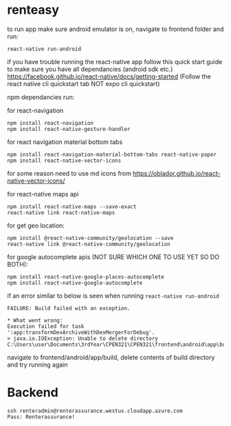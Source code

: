 # renteasy

to run app make sure android emulator is on, navigate to frontend folder and run:
```
react-native run-android
```

if you have trouble running the react-native app follow this quick start guide to make sure you have all dependancies (android sdk etc.)
https://facebook.github.io/react-native/docs/getting-started (Follow the react native cli quickstart tab NOT expo cli quickstart)

npm dependancies run:

for react-navigation
```
npm install react-navigation
npm install react-native-gesture-handler
```

for react navigation material bottom tabs
```
npm install react-navigation-material-bottom-tabs react-native-paper
npm install react-native-vector-icons
```

for some reason need to use md icons from https://oblador.github.io/react-native-vector-icons/

for react-native maps api
```
npm install react-native-maps --save-exact
react-native link react-native-maps
```

for get geo location:
```
npm install @react-native-community/geolocation --save
react-native link @react-native-community/geolocation
```

for google autocomplete apis (NOT SURE WHICH ONE TO USE YET SO DO BOTH):
```
npm install react-native-google-places-autocomplete
npm install react-native-google-autocomplete
```

if an error similar to below is seen when running ```react-native run-android```
```
FAILURE: Build failed with an exception.

* What went wrong:
Execution failed for task ':app:transformDexArchiveWithDexMergerForDebug'.
> java.io.IOException: Unable to delete directory C:\Users\user\Documents\3rdYear\CPEN321\CPEN321\frontend\android\app\build\intermediates\transforms\dexMerger\debug.
```
navigate to frontend/android/app/build, delete contents of build directory and try running again

# Backend
```
ssh renteradmin@renterassurance.westus.cloudapp.azure.com
Pass: Renterassurance!
```
